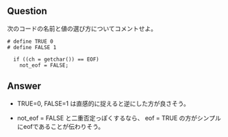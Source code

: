 ## Question

次のコードの名前と値の選び方についてコメントせよ。

```
# define TRUE 0
# define FALSE 1

  if ((ch = getchar()) == EOF)
    not_eof = FALSE;
```

## Answer

- TRUE=0, FALSE=1 は直感的に捉えると逆にした方が良さそう。

- not_eof = FALSE と二重否定っぽくするなら、 eof = TRUE の方がシンプルにeofであることが伝わりそう。